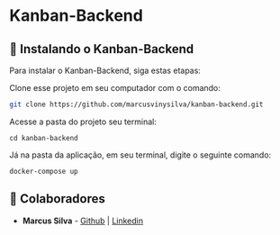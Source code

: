 # Kanban-Backend

## 🚀 Instalando o Kanban-Backend

Para instalar o Kanban-Backend, siga estas etapas:

Clone esse projeto em seu computador com o comando:

```bash
git clone https://github.com/marcusvinysilva/kanban-backend.git
```

Acesse a pasta do projeto seu terminal:

```
cd kanban-backend
```

Já na pasta da aplicação, em seu terminal, digite o seguinte comando:

```
docker-compose up
```

## 🤝 Colaboradores

- **Marcus Silva** - [Github](https://github.com/marcusvinysilva) | [Linkedin](https://www.linkedin.com/in/marcusvinysilva/)

